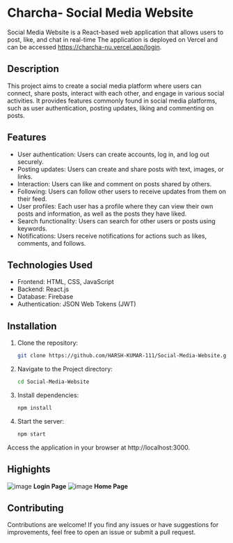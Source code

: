 # Charcha- Social Media Website

Social Media Website is a React-based web application that allows users to post, like, and chat in real-time
The application is deployed on Vercel and can be accessed https://charcha-nu.vercel.app/login.

## Description

This project aims to create a social media platform where users can connect, share posts, interact with each other, and engage in various social activities. It provides features commonly found in social media platforms, such as user authentication, posting updates, liking and commenting on posts.

## Features

- User authentication: Users can create accounts, log in, and log out securely.
- Posting updates: Users can create and share posts with text, images, or links.
- Interaction: Users can like and comment on posts shared by others.
- Following: Users can follow other users to receive updates from them on their feed.
- User profiles: Each user has a profile where they can view their own posts and information, as well as the posts they have liked.
- Search functionality: Users can search for other users or posts using keywords.
- Notifications: Users receive notifications for actions such as likes, comments, and follows.

## Technologies Used

- Frontend: HTML, CSS, JavaScript
- Backend: React.js
- Database: Firebase
- Authentication: JSON Web Tokens (JWT)

## Installation

1. Clone the repository:

   ```bash
   git clone https://github.com/HARSH-KUMAR-111/Social-Media-Website.git

2. Navigate to the Project directory:
   ```bash
   cd Social-Media-Website

3. Install dependencies:
   ```bash
   npm install
   
4. Start the server:
   ```bash
   npm start

Access the application in your browser at http://localhost:3000.

## Highights
![image](https://github.com/HARSH-KUMAR-111/Social-Media-Website/assets/92089591/57a0d513-1369-4495-ad32-0c9f76ef1a45)
__Login Page__
 ![image](https://github.com/HARSH-KUMAR-111/Social-Media-Website/assets/92089591/a8eab568-98c6-4867-8a45-bc5189293ca4)
                                                       __Home Page__

## Contributing
Contributions are welcome! If you find any issues or have suggestions for improvements, feel free to open an issue or submit a pull request.


